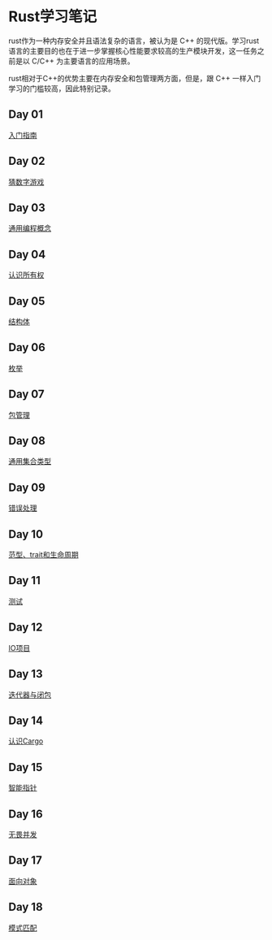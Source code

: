 # Rust学习笔记

rust作为一种内存安全并且语法复杂的语言，被认为是 C++ 的现代版。学习rust语言的主要目的也在于进一步掌握核心性能要求较高的生产模块开发，这一任务之前是以 C/C++ 为主要语言的应用场景。

rust相对于C++的优势主要在内存安全和包管理两方面，但是，跟 C++ 一样入门学习的门槛较高，因此特别记录。

## Day 01

[入门指南](day01/)

## Day 02

[猜数字游戏](day02/)

## Day 03

[通用编程概念](day03/)

## Day 04

[认识所有权](day04/)

## Day 05

[结构体](day05/)

## Day 06

[枚举](day06/)

## Day 07

[包管理](day07/)

## Day 08

[通用集合类型](day08/)

## Day 09

[错误处理](day09/)

## Day 10

[范型、trait和生命周期](day10/)

## Day 11

[测试](day11/)

## Day 12

[IO项目](day12/)

## Day 13

[迭代器与闭包](day13/)

## Day 14

[认识Cargo](day14/)

## Day 15

[智能指针](day15/)

## Day 16

[无畏并发](day16/)

## Day 17

[面向对象](day17/)

## Day 18 

[模式匹配](day18/)